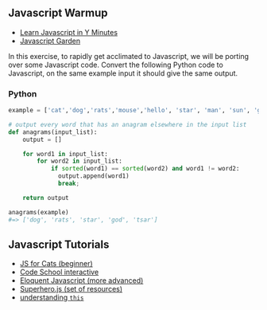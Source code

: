 ## Javascript Warmup

* [Learn Javascript in Y Minutes][inxmin]
* [Javascript Garden][garden]

In this exercise, to rapidly get acclimated to Javascript, we will be porting over some Javascript code.  Convert the following Python code to Javascript, on the same example input it should give the same output.

### Python

```python
example = ['cat','dog','rats','mouse','hello', 'star', 'man', 'sun', 'god', 'heelo', 'beach','tsar']

# output every word that has an anagram elsewhere in the input list
def anagrams(input_list):
    output = []

    for word1 in input_list:
        for word2 in input_list:
            if sorted(word1) == sorted(word2) and word1 != word2:
              output.append(word1)
              break;

    return output

anagrams(example)
#=> ['dog', 'rats', 'star', 'god', 'tsar']
```

## Javascript Tutorials

* [JS for Cats (beginner)][jscats]
* [Code School interactive][codeschool]
* [Eloquent Javascript (more advanced)][eloquent]
* [Superhero.js (set of resources)][supjs]
* [understanding `this`][this]

[jscats]: http://jsforcats.com/
[eloquent]: http://eloquentjavascript.net/
[supjs]: http://superherojs.com/
[codeschool]: https://www.codeschool.com/paths/javascript
[inxmin]: http://learnxinyminutes.com/docs/javascript/
[garden]: https://bonsaiden.github.io/JavaScript-Garden/
[this]: http://tomhicks.github.io/code/2014/08/11/some-of-this.html
